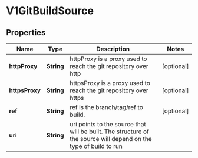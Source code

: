 
# V1GitBuildSource

## Properties
Name | Type | Description | Notes
------------ | ------------- | ------------- | -------------
**httpProxy** | **String** | httpProxy is a proxy used to reach the git repository over http |  [optional]
**httpsProxy** | **String** | httpsProxy is a proxy used to reach the git repository over https |  [optional]
**ref** | **String** | ref is the branch/tag/ref to build. |  [optional]
**uri** | **String** | uri points to the source that will be built. The structure of the source will depend on the type of build to run | 



